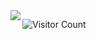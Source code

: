<img align="left" src="https://github-readme-stats.vercel.app/api/top-langs/?username=gitaro-p" />
</a>

![Visitor Count](https://profile-counter.glitch.me/gitaro-p/count.svg)


